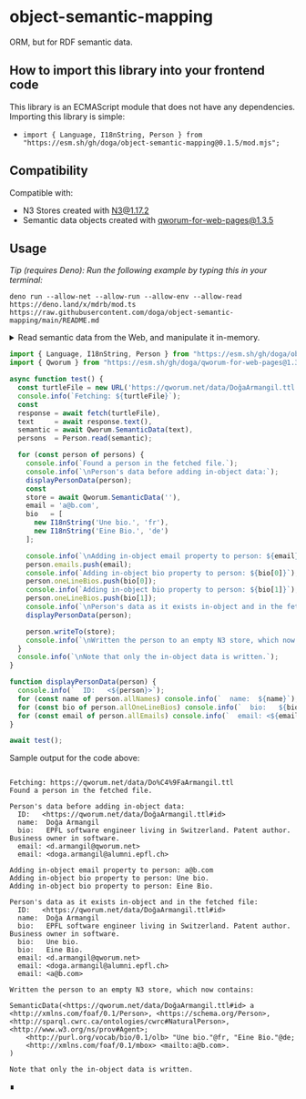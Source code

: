 # object-semantic-mapping

ORM, but for RDF semantic data.

## How to import this library into your frontend code

This library is an ECMAScript module that does not have any dependencies. Importing this library is simple:

- `import { Language, I18nString, Person } from "https://esm.sh/gh/doga/object-semantic-mapping@0.1.5/mod.mjs";`

## Compatibility

Compatible with:

- N3 Stores created with [N3@1.17.2](https://github.com/doga/N3)
- Semantic data objects created with [qworum-for-web-pages@1.3.5](https://github.com/doga/qworum-for-web-pages)

## Usage

_Tip (requires Deno): Run the following example by typing this in your terminal:_

```shell
deno run --allow-net --allow-run --allow-env --allow-read https://deno.land/x/mdrb/mod.ts https://raw.githubusercontent.com/doga/object-semantic-mapping/main/README.md
```

<details data-mdrb>
<summary>Read semantic data from the Web, and manipulate it in-memory.</summary>

<pre>
description = '''
Running this example is safe, it will not read or write anything to your filesystem.
'''
</pre>
</details>

```javascript
import { Language, I18nString, Person } from "https://esm.sh/gh/doga/object-semantic-mapping@0.1.5/mod.mjs";
import { Qworum } from "https://esm.sh/gh/doga/qworum-for-web-pages@1.3.5/mod.mjs";

async function test() {
  const turtleFile = new URL('https://qworum.net/data/DoğaArmangil.ttl');
  console.info(`Fetching: ${turtleFile}`);
  const
  response = await fetch(turtleFile),
  text     = await response.text(),
  semantic = await Qworum.SemanticData(text),
  persons  = Person.read(semantic);

  for (const person of persons) {
    console.info(`Found a person in the fetched file.`);
    console.info(`\nPerson's data before adding in-object data:`);
    displayPersonData(person);
    const
    store = await Qworum.SemanticData(''),
    email = 'a@b.com',
    bio   = [
      new I18nString('Une bio.', 'fr'),
      new I18nString('Eine Bio.', 'de')
    ];

    console.info(`\nAdding in-object email property to person: ${email}`);
    person.emails.push(email);
    console.info(`Adding in-object bio property to person: ${bio[0]}`);
    person.oneLineBios.push(bio[0]);
    console.info(`Adding in-object bio property to person: ${bio[1]}`);
    person.oneLineBios.push(bio[1]);
    console.info(`\nPerson's data as it exists in-object and in the fetched file:`);
    displayPersonData(person);

    person.writeTo(store);
    console.info(`\nWritten the person to an empty N3 store, which now contains:\n\n${store}`);
  }
  console.info(`\nNote that only the in-object data is written.`);
}

function displayPersonData(person) {
  console.info(`  ID:   <${person}>`);
  for (const name of person.allNames) console.info(`  name:  ${name}`);
  for (const bio of person.allOneLineBios) console.info(`  bio:   ${bio}`);
  for (const email of person.allEmails) console.info(`  email: <${email}>`);
}

await test();
```

Sample output for the code above:

```text

Fetching: https://qworum.net/data/Do%C4%9FaArmangil.ttl
Found a person in the fetched file.

Person's data before adding in-object data:
  ID:   <https://qworum.net/data/DoğaArmangil.ttl#id>
  name:  Doğa Armangil
  bio:   EPFL software engineer living in Switzerland. Patent author. Business owner in software.
  email: <d.armangil@qworum.net>
  email: <doga.armangil@alumni.epfl.ch>

Adding in-object email property to person: a@b.com
Adding in-object bio property to person: Une bio.
Adding in-object bio property to person: Eine Bio.

Person's data as it exists in-object and in the fetched file:
  ID:   <https://qworum.net/data/DoğaArmangil.ttl#id>
  name:  Doğa Armangil
  bio:   EPFL software engineer living in Switzerland. Patent author. Business owner in software.
  bio:   Une bio.
  bio:   Eine Bio.
  email: <d.armangil@qworum.net>
  email: <doga.armangil@alumni.epfl.ch>
  email: <a@b.com>

Written the person to an empty N3 store, which now contains:

SemanticData(<https://qworum.net/data/DoğaArmangil.ttl#id> a <http://xmlns.com/foaf/0.1/Person>, <https://schema.org/Person>, <http://sparql.cwrc.ca/ontologies/cwrc#NaturalPerson>, <http://www.w3.org/ns/prov#Agent>;
    <http://purl.org/vocab/bio/0.1/olb> "Une bio."@fr, "Eine Bio."@de;
    <http://xmlns.com/foaf/0.1/mbox> <mailto:a@b.com>.
)

Note that only the in-object data is written.
```

∎
